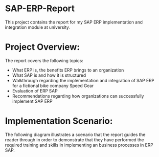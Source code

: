 # SAP-ERP-Report
This project contains the report for my SAP ERP implementation and integration module at university.

# Project Overview:
The report covers the following topics:
- What ERP is, the benefits ERP brings to an organization
- What SAP is and how it is structured
- Walkthrough regarding the implementation and integration of SAP ERP for a fictional bike company Speed Gear
- Evaluation of ERP SAP
- Recommendations regarding how organizations can successfully implement SAP ERP

# Implementation Scenario:
The following diagram illustrates a scenario that the report guides the reader through in order to demonstrate that they have performed the required training and skills in implementing an business processes in ERP SAP.




